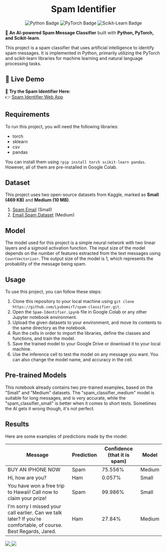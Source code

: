<div align="center">
<h1>Spam Identifier</h1>
<p>
<img src="https://img.shields.io/badge/Python-3.10-blue" alt="Python Badge">
<img src="https://img.shields.io/badge/PyTorch-2.0.1+cu118-orange" alt="PyTorch Badge">
<img alt="Scikit-Learn Badge" src="https://img.shields.io/badge/scikit--learn-1.2.2-test?color=red">
</p>
</div>

🌟 **An AI-powered Spam Message Classifier** built with **Python, PyTorch, and Scikit-learn**.
</div>

This project is a spam classifier that uses artificial intelligence to identify spam messages. It is implemented in Python, primarily utilizing the PyTorch and scikit-learn libraries for machine learning and natural language processing tasks.

## 🚀 Live Demo
🔗 **Try the Spam Identifier Here:**  
👉 [Spam Identifier Web App](https://spam-identifier-bh4pps9pxoglndg9hfgzc3.streamlit.app/#spam-identifier)

## Requirements

To run this project, you will need the following libraries:

- torch
- sklearn
- csv
- pandas

You can install them using `!pip install torch scikit-learn pandas`. However, all of them are pre-installed in Google Colab.

## Dataset

This project uses two open-source datasets from Kaggle, marked as **Small (469 KB)** and **Medium (10 MB)**.

1. [Spam Email](https://www.kaggle.com/datasets/mfaisalqureshi/spam-email) (Small)
2. [Email Spam Dataset](https://www.kaggle.com/datasets/nitishabharathi/email-spam-dataset) (Medium)

## Model

The model used for this project is a simple neural network with two linear layers and a sigmoid activation function. The input size of the model depends on the number of features extracted from the text messages using `CountVectorizer`. The output size of the model is 1, which represents the probability of the message being spam.

## Usage

To use this project, you can follow these steps:

1. Clone this repository to your local machine using `git clone https://github.com/LyubomirT/spam-classifier.git`.
2. Open the `Spam-Identifier.ipynb` file in Google Colab or any other Jupyter notebook environment.
3. Upload the given datasets to your environment, and move its contents to the same directory as the notebook.
4. Run the cells in order to import the libraries, define the classes and functions, and train the model.
5. Save the trained model to your Google Drive or download it to your local machine.
6. Use the inference cell to test the model on any message you want. You can also change the model name, and accuracy in the cell.

## Pre-trained Models

This notebook already contains two pre-trained examples, based on the "Small" and "Medium" datasets. The "spam_classifier_medium" model is suitable for long messages, and is very accurate, while the "spam_classifier_small" is better when it comes to short texts. Sometimes the AI gets it wrong though, it's not perfect.

## Results

Here are some examples of predictions made by the model:

| Message | Prediction | Confidence (that it is spam) | Model |
|---------|------------|------------|-------|
| BUY AN IPHONE NOW | Spam | 75.556% | Medium |
| Hi, how are you? | Ham | 0.057% | Small |
| You have won a free trip to Hawaii! Call now to claim your prize! | Spam | 99.986% | Small |
| I'm sorry I missed your call earlier. Can we talk later? If you're comfortable, of course. Best Regards, Jared. | Ham | 27.84% | Medium |

<a href="https://github.com/luqmaanshaik" target="_blank"> <img src="https://img.shields.io/badge/GitHub-000?style=for-the-badge&logo=github&logoColor=white"> </a> <a href="https://www.linkedin.com/in/luqmaan-shaik-2166502a8/" target="_blank"> <img src="https://img.shields.io/badge/LinkedIn-0077B5?style=for-the-badge&logo=linkedin&logoColor=white"> </a>
